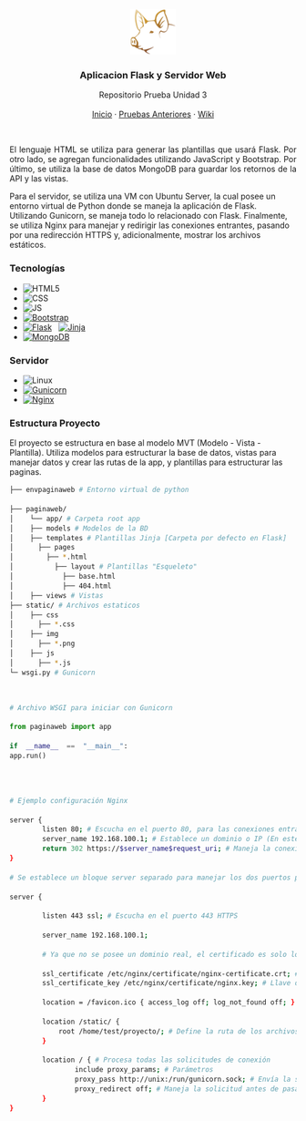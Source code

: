 <!-- https://github.com/othneildrew/Best-README-Template -->

<!-- PROJECT LOGO -->

<br />
<div align="center">
  <a href="https://github.com/Tito-blip/Proyecto-ProgWeb">
    <img src="paginaweb/static/img/logo.png" alt="Logo" width="80" height="80">
  </a>

<h3 align="center">Aplicacion Flask y Servidor Web</h3>

  <p align="center">
    Repositorio Prueba Unidad 3
    <br />
    <br />
    <a href="https://github.com/Tito-blip/Proyecto-ProgWeb">Inicio</a>
    ·
    <a href="https://github.com/Tito-blip/Proyecto-ProgWeb/branches">Pruebas Anteriores</a>
    ·
    <a href="https://github.com/Tito-blip/Proyecto-ProgWeb/wiki">Wiki</a>
  </p>
</div>

<br>
<p style="text-align: justify"> 
El lenguaje HTML se utiliza para generar las plantillas que usará Flask. Por otro lado, se agregan funcionalidades utilizando JavaScript y Bootstrap. Por último, se utiliza la base de datos MongoDB para guardar los retornos de la API y las vistas.

Para el servidor, se utiliza una VM con Ubuntu Server, la cual posee un entorno virtual de Python donde se maneja la aplicación de Flask. Utilizando Gunicorn, se maneja todo lo relacionado con Flask. Finalmente, se utiliza Nginx para manejar y redirigir las conexiones entrantes, pasando por una redirección HTTPS y, adicionalmente, mostrar los archivos estáticos.
 </p>

### Tecnologías
* ![HTML5]
* ![CSS]
* ![JS]
* [![Bootstrap][Bootstrap.com]][Bootstrap-url]
* [![Flask]][Flask-url] &nbsp; [![Jinja]][Jinja-url]
* [![MongoDB]][Mongo-url]

### Servidor
* ![Linux]
* [![Gunicorn]][Gunicorn-url]
* [![Nginx]][Nginx-url]

<!-- FOLDER STRUCTURE -->

### Estructura Proyecto

El proyecto se estructura en base al modelo MVT (Modelo - Vista - Plantilla). Utiliza modelos para estructurar la base de datos, vistas para manejar datos y crear las rutas de la app, y plantillas para estructurar las paginas.

<!-- Estructura base -->

```bash
├── envpaginaweb # Entorno virtual de python

├── paginaweb/
│    └── app/ # Carpeta root app
│	 ├── models # Modelos de la BD
│	 ├── templates # Plantillas Jinja [Carpeta por defecto en Flask]
│	   ├── pages
│	     ├── *.html
│          ├── layout # Plantillas "Esqueleto"
│            ├── base.html
│            ├── 404.html  
│	 ├── views # Vistas
├── static/ # Archivos estaticos
│    ├── css
│      ├── *.css
│    ├── img
│      ├── *.png	
│    ├── js
│      ├── *.js
└─ wsgi.py # Gunicorn
```
<br>

```python
# Archivo WSGI para iniciar con Gunicorn

from paginaweb import app

if  __name__  ==  "__main__":
app.run()
```

<br>

```bash

# Ejemplo configuración Nginx

server {
        listen 80; # Escucha en el puerto 80, para las conexiones entrantes
        server_name 192.168.100.1; # Establece un dominio o IP (En este proyecto se utiliza una ip para apuntar al servidor local)
        return 302 https://$server_name$request_uri; # Maneja la conexion HTTP para redirigir a HTTPS
}

# Se establece un bloque server separado para manejar los dos puertos por separado

server {

        listen 443 ssl; # Escucha en el puerto 443 HTTPS

        server_name 192.168.100.1;

        # Ya que no se posee un dominio real, el certificado es solo local

        ssl_certificate /etc/nginx/certificate/nginx-certificate.crt; # Define la ruta del certificado SSL
        ssl_certificate_key /etc/nginx/certificate/nginx.key; # Llave del certificado SSL

        location = /favicon.ico { access_log off; log_not_found off; } # Previene escribir las solicitudes de favicon.ico en los logs

        location /static/ { 
            root /home/test/proyecto/; # Define la ruta de los archivos estáticos para manejar las solicitudes de estos archivos
        }

        location / { # Procesa todas las solicitudes de conexión
                include proxy_params; # Parámetros
                proxy_pass http://unix:/run/gunicorn.sock; # Envía la solicitud a Gunicorn a través del socket Unix gunicorn.sock
                proxy_redirect off; # Maneja la solicitud antes de pasarla a Gunicorn, evitando una redirección automática
        }
}

```

<!-- MARKDOWN BADGES -->

[HTML5]: https://img.shields.io/badge/html5-%23E34F26.svg?style=for-the-badge&logo=html5&logoColor=white
[CSS]: https://img.shields.io/badge/css3-%231572B6.svg?style=for-the-badge&logo=css3&logoColor=white
[JS]: https://img.shields.io/badge/javascript-%23323330.svg?style=for-the-badge&logo=javascript&logoColor=%23F7DF1E
[Bootstrap.com]: https://img.shields.io/badge/Bootstrap-563D7C?style=for-the-badge&logo=bootstrap&logoColor=white
[Bootstrap-url]: https://getbootstrap.com
[JQuery.com]: https://img.shields.io/badge/jQuery-0769AD?style=for-the-badge&logo=jquery&logoColor=white
[JQuery-url]: https://jquery.com 
[Flask]: https://img.shields.io/badge/flask-%23000.svg?style=for-the-badge&logo=flask&logoColor=white
[Flask-url]: https://flask.palletsprojects.com/en/3.0.x/
[Jinja]: https://img.shields.io/badge/jinja-white.svg?style=for-the-badge&logo=jinja&logoColor=black
[Jinja-url]: https://jinja.palletsprojects.com/en/3.1.x/templates/
[Nginx]: https://img.shields.io/badge/nginx-%23009639.svg?style=for-the-badge&logo=nginx&logoColor=white
[Nginx-url]: https://nginx.org/en/
[Gunicorn]: https://img.shields.io/badge/gunicorn-%298729.svg?style=for-the-badge&logo=gunicorn&logoColor=white
[Gunicorn-url]: https://gunicorn.org/
[Linux]: https://img.shields.io/badge/Linux-FCC624?style=for-the-badge&logo=linux&logoColor=black
[MongoDB]: https://img.shields.io/badge/MongoDB-%234ea94b.svg?style=for-the-badge&logo=mongodb&logoColor=white
[Mongo-url]: https://www.mongodb.com/
